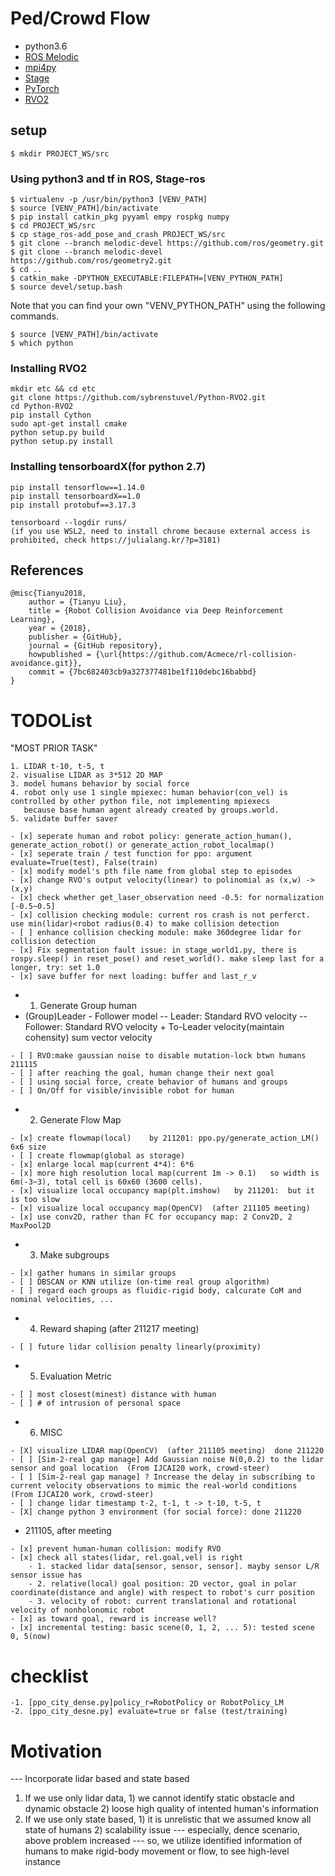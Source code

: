 # Ped/Crowd Flow

- python3.6
- [ROS Melodic](http://wiki.ros.org/melodic)
- [mpi4py](https://mpi4py.readthedocs.io/en/stable/)
- [Stage](http://rtv.github.io/Stage/)
- [PyTorch](http://pytorch.org/)
- [RVO2](https://github.com/sybrenstuvel/Python-RVO2)

## setup

```
$ mkdir PROJECT_WS/src
```

### Using python3 and tf in ROS, Stage-ros
```
$ virtualenv -p /usr/bin/python3 [VENV_PATH]
$ source [VENV_PATH]/bin/activate
$ pip install catkin_pkg pyyaml empy rospkg numpy
$ cd PROJECT_WS/src
$ cp stage_ros-add_pose_and_crash PROJECT_WS/src
$ git clone --branch melodic-devel https://github.com/ros/geometry.git
$ git clone --branch melodic-devel https://github.com/ros/geometry2.git
$ cd ..
$ catkin_make -DPYTHON_EXECUTABLE:FILEPATH=[VENV_PYTHON_PATH]
$ source devel/setup.bash
```

Note that you can find your own "VENV_PYTHON_PATH" using the following commands.
```
$ source [VENV_PATH]/bin/activate
$ which python
```

### Installing RVO2

```
mkdir etc && cd etc
git clone https://github.com/sybrenstuvel/Python-RVO2.git
cd Python-RVO2
pip install Cython
sudo apt-get install cmake
python setup.py build
python setup.py install
```

### Installing tensorboardX(for python 2.7)

```
pip install tensorflow==1.14.0
pip install tensorboardX==1.0
pip install protobuf==3.17.3

tensorboard --logdir runs/
(if you use WSL2, need to install chrome because external access is prohibited, check https://julialang.kr/?p=3181)
```


## References

```
@misc{Tianyu2018,
	author = {Tianyu Liu},
	title = {Robot Collision Avoidance via Deep Reinforcement Learning},
	year = {2018},
	publisher = {GitHub},
	journal = {GitHub repository},
	howpublished = {\url{https://github.com/Acmece/rl-collision-avoidance.git}},
	commit = {7bc682403cb9a327377481be1f110debc16babbd}
}
```
# TODOList
"MOST PRIOR TASK"
```
1. LIDAR t-10, t-5, t
2. visualise LIDAR as 3*512 2D MAP
3. model humans behavior by social force
4. robot only use 1 single mpiexec: human behavior(con_vel) is controlled by other python file, not implementing mpiexecs
   because base human agent already created by groups.world.
5. validate buffer saver
```


```
- [x] seperate human and robot policy: generate_action_human(), generate_action_robot() or generate_action_robot_localmap()
- [x] seperate train / test function for ppo: argument evaluate=True(test), False(train)
- [x] modify model's pth file name from global step to episodes
- [x] change RVO's output velocity(linear) to polinomial as (x,w) -> (x,y)
- [x] check whether get_laser_observation need -0.5: for normalization [-0.5~0.5]
- [x] collision checking module: current ros crash is not perferct. use min(lidar)<robot radius(0.4) to make collision detection
- [ ] enhance collision checking module: make 360degree lidar for collision detection
- [x] Fix segmentation fault issue: in stage_world1.py, there is rospy.sleep() in reset_pose() and reset_world(). make sleep last for a longer, try: set 1.0
- [x] save buffer for next loading: buffer and last_r_v
```
- 1. Generate Group human
- (Group)Leader - Follower model
-- Leader: Standard RVO velocity
-- Follower: Standard RVO velocity + To-Leader velocity(maintain cohensity) sum vector velocity
```
- [ ] RVO:make gaussian noise to disable mutation-lock btwn humans  211115
- [ ] after reaching the goal, human change their next goal
- [ ] using social force, create behavior of humans and groups
- [ ] On/Off for visible/invisible robot for human
```
- 2. Generate Flow Map
```
- [x] create flowmap(local)    by 211201: ppo.py/generate_action_LM() 6x6 size
- [ ] create flowmap(global as storage)
- [x] enlarge local map(current 4*4): 6*6
- [x] more high resolution local map(current 1m -> 0.1)   so width is 6m(-3~3), total cell is 60x60 (3600 cells).
- [x] visualize local occupancy map(plt.imshow)   by 211201:  but it is too slow
- [x] visualize local occupancy map(OpenCV)  (after 211105 meeting)
- [x] use conv2D, rather than FC for occupancy map: 2 Conv2D, 2 MaxPool2D
```
- 3. Make subgroups
```
- [x] gather humans in similar groups
- [ ] DBSCAN or KNN utilize (on-time real group algorithm)
- [ ] regard each groups as fluidic-rigid body, calcurate CoM and nominal velocities, ...
```
- 4. Reward shaping (after 211217 meeting)
```
- [ ] future lidar collision penalty linearly(proximity)
```
- 5. Evaluation Metric
```
- [ ] most closest(minest) distance with human
- [ ] # of intrusion of personal space
```
- 6. MISC
```
- [X] visualize LIDAR map(OpenCV)  (after 211105 meeting)  done 211220
- [ ] [Sim-2-real gap manage] Add Gaussian noise N(0,0.2) to the lidar sensor and goal location  (From IJCAI20 work, crowd-steer)
- [ ] [Sim-2-real gap manage] ? Increase the delay in subscribing to current velocity observations to mimic the real-world conditions  (From IJCAI20 work, crowd-steer)
- [ ] change lidar timestamp t-2, t-1, t -> t-10, t-5, t
- [X] change python 3 environment (for social force): done 211220
```


- 211105, after meeting
```
- [x] prevent human-human collision: modify RVO
- [x] check all states(lidar, rel.goal,vel) is right
	- 1. stacked lidar data[sensor, sensor, sensor]. mayby sensor L/R sensor issue has
	- 2. relative(local) goal position: 2D vector, goal in polar coordinate(distance and angle) with respect to robot's curr position
	- 3. velocity of robot: current translational and rotational velocity of nonholonomic robot
- [x] as toward goal, reward is increase well?
- [x] incremental testing: basic scene(0, 1, 2, ... 5): tested scene 0, 5(now)
```


# checklist
```
-1. [ppo_city_dense.py]policy_r=RobotPolicy or RobotPolicy_LM
-2. [ppo_city_desne.py] evaluate=true or false (test/training)
```

# Motivation
--- Incorporate lidar based and state based
1. If we use only lidar data, 1) we cannot identify static obstacle and dynamic obstacle 2) loose high quality of intented human's information
2. If we use only state based, 1) it is unrelistic that we assumed know all state of humans 2) scalability issue
--- especially, dence scenario, above problem increased
--- so, we utilize identified information of humans to make rigid-body movement or flow, to see high-level instance